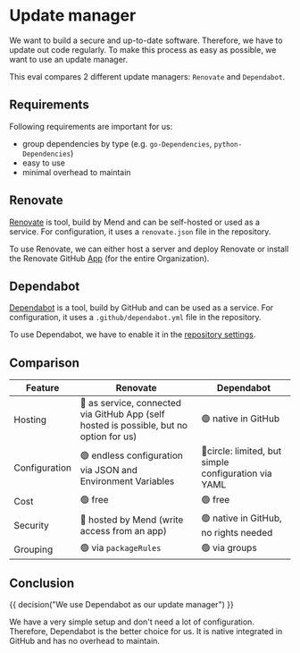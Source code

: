 # Update manager

We want to build a secure and up-to-date software. Therefore, we have to update
out code regularly. To make this process as easy as possible, we want to use an
update manager.

This eval compares 2 different update managers: `Renovate` and `Dependabot`.

## Requirements

Following requirements are important for us:

- group dependencies by type (e.g. `go-Dependencies`, `python-Dependencies`)
- easy to use
- minimal overhead to maintain

## Renovate

[Renovate](https://docs.renovatebot.com/) is tool, build by Mend and can be
self-hosted or used as a service. For configuration, it uses a `renovate.json`
file in the repository.

To use Renovate, we can either host a server and deploy Renovate or
install the Renovate GitHub [App](https://github.com/apps/renovate)
(for the entire Organization).

## Dependabot

[Dependabot](https://github.com/dependabot) is a tool, build by GitHub and can
be used as a service. For configuration, it uses a `.github/dependabot.yml` file
in the repository.

To use Dependabot, we have to enable it in the
[repository settings](https://docs.github.com/de/code-security/getting-started/dependabot-quickstart-guide).

## Comparison

<!-- markdownlint-disable MD013 -->

| Feature       | Renovate                                                                                          | Dependabot                                                 |
|---------------|---------------------------------------------------------------------------------------------------|------------------------------------------------------------|
| Hosting       | :red_circle: as service, connected via GitHub App (self hosted is possible, but no option for us) | :green_circle: native in GitHub                            |
| Configuration | :green_circle: endless configuration via JSON and Environment Variables                           | :orange:circle: limited, but simple configuration via YAML |
| Cost          | :green_circle: free                                                                               | :green_circle: free                                        |
| Security      | :red_circle: hosted by Mend (write access from an app)                                            | :green_circle: native in GitHub, no rights needed          |
| Grouping      | :green_circle: via `packageRules`                                                                 | :green_circle: via groups                                  |

<!-- markdownlint-enable MD013 -->

## Conclusion

{{ decision("We use Dependabot as our update manager") }}

We have a very simple setup and don't need a lot of configuration. Therefore,
Dependabot is the better choice for us. It is native integrated in GitHub and has
no overhead to maintain.
